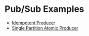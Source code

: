 # Pub/Sub Examples

- [Idempotent Producer](pubsub/examples/idempotent-producer.md)
- [Single Partition Atomic Producer](examples/single-partition-atomic-writes.md)
